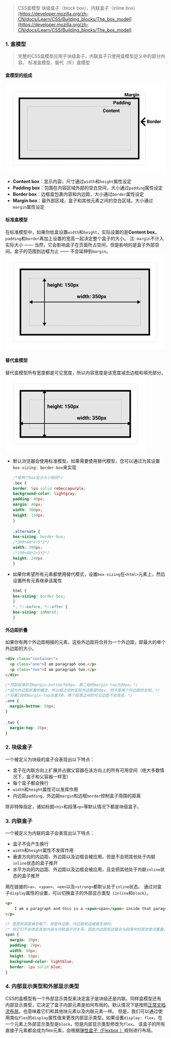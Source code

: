 > CSS盒模型
> 块级盒子（block box）、内联盒子（inline box）
> [https://developer.mozilla.org/zh-CN/docs/Learn/CSS/Building_blocks/The_box_model](https://developer.mozilla.org/zh-CN/docs/Learn/CSS/Building_blocks/The_box_model)

### 1. 盒模型
> 完整的CSS盒模型应用于块级盒子，内联盒子只使用盒模型定义中的部分内容。
> 标准盒模型、替代（IE）盒模型

#### 盒模型的组成
![盒模型](./images/box-model.png)

- **Content box**：显示内容，尺寸通过`width`和`height`属性设定
- **Padding box**：包围在内容区域外部的空白空间，大小通过`padding`属性设定
- **Border box**：边框盒包裹内容和内边距，大小通过`border`属性设定
- **Margin box**：最外部区域，盒子和其他元素之间的空白区域，大小通过`margin`属性设定

#### 标准盒模型
在标准模型中，如果你给盒设置`width`和`height`，实际设置的是**Content box**。`padding`和`border`再加上设置的宽高一起决定整个盒子的大小。
注: `margin`不计入实际大小 —— 当然，它会影响盒子在页面所占空间，但是影响的是盒子外部空间。盒子的范围到边框为止 —— 不会延伸到`margin`。
![标准盒模型](./images/standard-box-model.png)

#### 替代盒模型
替代盒模型所有宽度都是可见宽度，所以内容宽度是该宽度减去边框和填充部分。
![替代盒模型](./images/alternate-box-model.png)
- 默认浏览器会使用标准模型。如果需要使用替代模型，您可以通过为其设置`box-sizing: border-box`来实现
    ```css
    /*使两个box显示大小相同*/
    .box {
    border: 5px solid rebeccapurple;
    background-color: lightgray;
    padding: 40px;
    margin: 40px;
    width: 300px;
    height: 150px;
    }

    .alternate {
    box-sizing: border-box;
    /*300+40*2+5*2*/
    width: 390px;
    /*150+40*2+5*2*/
    height: 240px
    }
    ```

- 如果你希望所有元素都使用替代模式，设置`box-sizing`在`<html>`元素上，然后设置所有元素继承该属性
    ```css
    html {
    box-sizing: border-box;
    }
    *, *::before, *::after {
    box-sizing: inherit;
    }
    ```

#### 外边距折叠
如果你有两个外边距相接的元素，这些外边距将合并为一个外边距，即最大的单个外边距的大小。
```html
<div class="container">
  <p class="one">I am paragraph one.</p>
  <p class="two">I am paragraph two.</p>
</div>
```
```css
/*顶部段落的页margin-bottom为50px，第二段的margin-top为30px。*/
/*因为外边距折叠的概念，所以框之间的实际外边距是50px，而不是两个外边距的总和。*/
/*将第2段的margin-top设置为0，两个段落之间的可见边距不会改变。*/
.one {
  margin-bottom: 50px;
}

.two {
  margin-top: 30px;
}
```



### 2. 块级盒子
一个被定义为块级的盒子会表现出以下特点：
- 盒子在内联方向上扩展并占据父容器在该方向上的所有可用空间（绝大多数情况下，盒子和父容器一样宽）
- 每个盒子都会换行
- `width`和`height`属性可以发挥作用
- 内边距`padding`、外边距`margin`和边框`border`控制盒子周围的距离

除非特殊指定，诸如标题`<h1>`和段落`<p>`等默认情况下都是块级盒子。

### 3. 内联盒子
一个被定义为内联的盒子会表现出以下特点：
- 盒子不会产生换行
- `width`和`height`属性不发挥作用
- 垂直方向的内边距、外边距以及边框会被应用，但是不会把其他处于内联`inline`状态的盒子推开
- 水平方向的内边距、外边距以及边框会被应用，且会把其他处于内联`inline`状态的盒子推开

用在链接的`<a>`、`<span>`、`<em>`以及`<strong>`都默认处于`inline`状态。
通过对盒子`display`属性的设置，可以切换盒子的外部显示类型（`inline`和`block`）。
```html
<p>
    I am a paragraph and this is a <span>span</span> inside that paragraph. A span is an inline element and so does not respect width and height.
</p>
```
```css
/* 宽度和高度被忽略了，但是外边距、内边距和边框是生效的。
/* 但它们不会改变其他内容与内联盒子的关系，因此内边距和边框会与段落中的其他单词重叠。*/
span {
  margin: 20px;
  padding: 20px;
  width: 80px;
  height: 50px;
  background-color: lightblue;
  border: 2px solid blue;
}
```

### 4. 内部显示类型和外部显示类型
CSS的盒模型有一个外部显示类型来决定盒子是块级还是内联。同样盒模型还有内部显示类型，它决定了盒子内部元素是如何布局的。默认情况下是按照[正常文档流布局](https://developer.mozilla.org/en-US/docs/Learn/CSS/CSS_layout/Normal_Flow)，也意味着它们和其他块元素以及内联元素一样。
但是，我们可以通过使用类似`flex`的`display`属性值来更改内部显示类型。如果设置`display: flex`，在一个元素上外部显示类型是`block`，但是内部显示类型修改为`flex`。 该盒子的所有直接子元素都会成为flex元素，会根据[弹性盒子（Flexbox ）](https://developer.mozilla.org/en-US/docs/Learn/CSS/CSS_layout/Flexbox)规则进行布局。